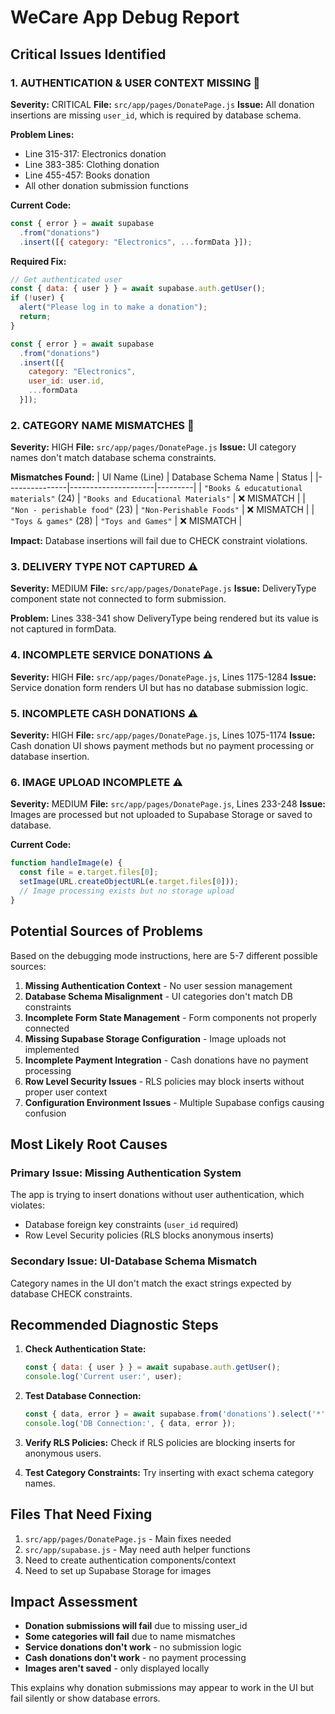 # WeCare App Debug Report

## Critical Issues Identified

### 1. **AUTHENTICATION & USER CONTEXT MISSING** 🚨
**Severity:** CRITICAL
**File:** `src/app/pages/DonatePage.js`
**Issue:** All donation insertions are missing `user_id`, which is required by database schema.

**Problem Lines:**
- Line 315-317: Electronics donation
- Line 383-385: Clothing donation 
- Line 455-457: Books donation
- All other donation submission functions

**Current Code:**
```javascript
const { error } = await supabase
  .from("donations")
  .insert([{ category: "Electronics", ...formData }]);
```

**Required Fix:**
```javascript
// Get authenticated user
const { data: { user } } = await supabase.auth.getUser();
if (!user) {
  alert("Please log in to make a donation");
  return;
}

const { error } = await supabase
  .from("donations")
  .insert([{ 
    category: "Electronics", 
    user_id: user.id,
    ...formData 
  }]);
```

### 2. **CATEGORY NAME MISMATCHES** 🚨
**Severity:** HIGH
**File:** `src/app/pages/DonatePage.js`
**Issue:** UI category names don't match database schema constraints.

**Mismatches Found:**
| UI Name (Line) | Database Schema Name | Status |
|---------------|---------------------|---------|
| `"Books & educatutional materials"` (24) | `"Books and Educational Materials"` | ❌ MISMATCH |
| `"Non - perishable food"` (23) | `"Non-Perishable Foods"` | ❌ MISMATCH |
| `"Toys & games"` (28) | `"Toys and Games"` | ❌ MISMATCH |

**Impact:** Database insertions will fail due to CHECK constraint violations.

### 3. **DELIVERY TYPE NOT CAPTURED** ⚠️
**Severity:** MEDIUM
**File:** `src/app/pages/DonatePage.js`
**Issue:** DeliveryType component state not connected to form submission.

**Problem:** Lines 338-341 show DeliveryType being rendered but its value is not captured in formData.

### 4. **INCOMPLETE SERVICE DONATIONS** ⚠️
**Severity:** HIGH
**File:** `src/app/pages/DonatePage.js`, Lines 1175-1284
**Issue:** Service donation form renders UI but has no database submission logic.

### 5. **INCOMPLETE CASH DONATIONS** ⚠️
**Severity:** HIGH
**File:** `src/app/pages/DonatePage.js`, Lines 1075-1174
**Issue:** Cash donation UI shows payment methods but no payment processing or database insertion.

### 6. **IMAGE UPLOAD INCOMPLETE** ⚠️
**Severity:** MEDIUM
**File:** `src/app/pages/DonatePage.js`, Lines 233-248
**Issue:** Images are processed but not uploaded to Supabase Storage or saved to database.

**Current Code:**
```javascript
function handleImage(e) {
  const file = e.target.files[0];
  setImage(URL.createObjectURL(e.target.files[0]));
  // Image processing exists but no storage upload
}
```

## Potential Sources of Problems

Based on the debugging mode instructions, here are 5-7 different possible sources:

1. **Missing Authentication Context** - No user session management
2. **Database Schema Misalignment** - UI categories don't match DB constraints  
3. **Incomplete Form State Management** - Form components not properly connected
4. **Missing Supabase Storage Configuration** - Image uploads not implemented
5. **Incomplete Payment Integration** - Cash donations have no payment processing
6. **Row Level Security Issues** - RLS policies may block inserts without proper user context
7. **Configuration Environment Issues** - Multiple Supabase configs causing confusion

## Most Likely Root Causes

### **Primary Issue: Missing Authentication System**
The app is trying to insert donations without user authentication, which violates:
- Database foreign key constraints (`user_id` required)
- Row Level Security policies (RLS blocks anonymous inserts)

### **Secondary Issue: UI-Database Schema Mismatch**
Category names in the UI don't match the exact strings expected by database CHECK constraints.

## Recommended Diagnostic Steps

1. **Check Authentication State:**
   ```javascript
   const { data: { user } } = await supabase.auth.getUser();
   console.log('Current user:', user);
   ```

2. **Test Database Connection:**
   ```javascript
   const { data, error } = await supabase.from('donations').select('*').limit(1);
   console.log('DB Connection:', { data, error });
   ```

3. **Verify RLS Policies:**
   Check if RLS policies are blocking inserts for anonymous users.

4. **Test Category Constraints:**
   Try inserting with exact schema category names.

## Files That Need Fixing

1. `src/app/pages/DonatePage.js` - Main fixes needed
2. `src/app/supabase.js` - May need auth helper functions
3. Need to create authentication components/context
4. Need to set up Supabase Storage for images

## Impact Assessment

- **Donation submissions will fail** due to missing user_id
- **Some categories will fail** due to name mismatches  
- **Service donations don't work** - no submission logic
- **Cash donations don't work** - no payment processing
- **Images aren't saved** - only displayed locally

This explains why donation submissions may appear to work in the UI but fail silently or show database errors.